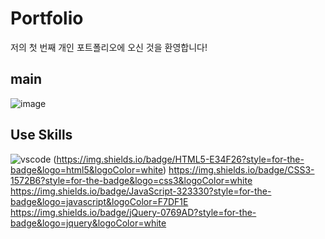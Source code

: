 # Portfolio
저의 첫 번째 개인 포트폴리오에 오신 것을 환영합니다!

## main

![image](https://user-images.githubusercontent.com/128978408/234433966-33145897-cd3a-467a-bd52-4e8089237ace.png)

## Use Skills

![vscode](https://img.shields.io/badge/Made%20for-VSCode-1f425f.svg)
(https://img.shields.io/badge/HTML5-E34F26?style=for-the-badge&logo=html5&logoColor=white)
https://img.shields.io/badge/CSS3-1572B6?style=for-the-badge&logo=css3&logoColor=white
https://img.shields.io/badge/JavaScript-323330?style=for-the-badge&logo=javascript&logoColor=F7DF1E
https://img.shields.io/badge/jQuery-0769AD?style=for-the-badge&logo=jquery&logoColor=white

